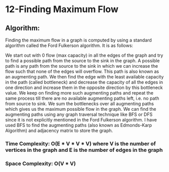 # 12-Finding Maximum Flow

## Algorithm:

Finding the maximum flow in a graph is computed by using a standard algorithm called the Ford Fulkerson algorithm. It is as follows:

We start out with 0 flow (max capacity) in all the edges of the graph and try to find a possible path from the source to the sink in the graph. A possible path is any path from the source to the sink in which we can increase the flow such that none of the edges will overflow. This path is also known as an augmenting path. We then find the edge with the least available capacity in the path (called bottleneck) and decrease the capacity of all the edges in one direction and increase them in the opposite direction by this bottleneck value. We keep on finding more such augmenting paths and repeat the same process till there are no available augmenting paths left, i.e. no path from source to sink. We sum the bottlenecks over all augmenting paths which gives us the maximum possible flow in the graph. We can find the augmenting paths using any graph traversal technique like BFS or DFS since it is not explicitly mentioned in the Ford Fulkerson algorithm. I have used BFS to find the augmenting paths (also known as Edmonds-Karp Algorithm) and adjacency matrix to store the graph.

### Time Complexity: O(E * V * V * V) where V is the number of vertices in the graph and E is the number of edges in the graph

### Space Complexity: O(V * V)
